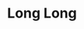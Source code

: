 ---
title: "Long Long"
url: /santiago-de-veraguas/long-long-avenida-central/
shop: teléfono móvil
---
